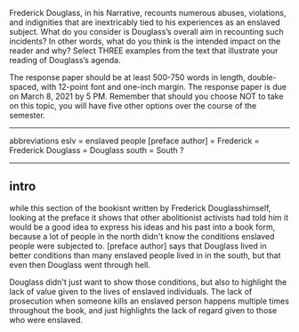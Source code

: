 
Frederick Douglass, in his Narrative, recounts numerous abuses, violations, and indignities that are inextricably tied to his experiences as an enslaved subject. What do you consider is Douglass’s overall aim in recounting such incidents? In other words, what do you think is the intended impact on the reader and why? Select THREE examples from the text that illustrate your reading of Douglass’s agenda.

The response paper should be  at least 500-750 words in length, double-spaced, with 12-point font and one-inch margin. The response paper is due on March 8, 2021 by 5 PM. Remember that should you choose NOT to take on this topic, you will have five other options over the course of the semester.

---

abbreviations
eslv = enslaved people 
[preface author] = 
Frederick = Frederick
Douglass = Douglass
south = South ?

---

intro 
----

while this section of the bookisnt written by Frederick Douglasshimself, looking at the preface it shows that other abolitionist activists had told him it would be a good idea to express his ideas and his past into a book form, because a lot of people in the north didn't know the conditions enslaved people were subjected to. [preface author] says that Douglass lived in better conditions than many enslaved people lived in in the south, but that even then Douglass went through hell. 

Douglass didn't just want to show those conditions, but also to highlight the lack of value given to the lives of enslaved individuals. The lack of prosecution when someone kills an enslaved person happens multiple times throughout the book, and just highlights the lack of regard given to those who were enslaved.





















